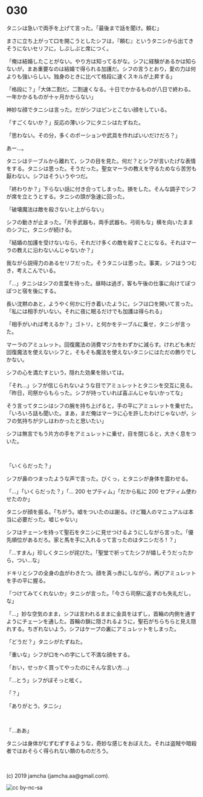 

# 030

タニシは急いで両手を上げて言った。「最後まで話を聞け。頼む」

まさに立ち上がって口を開こうとしたシフは，『頼む』というタニシから出てきそうにないセリフに，しぶしぶと席につく。

「俺は結婚したことがない。やり方は知ってるがな。シフに経験があるかは知らないが，まあ重要なのは結婚で得られる加護だ。シフの言うとおり，愛の力は何よりも強いらしい。独身のときに比べて格段に速くスキルが上昇する」

「格段に？」「大体二割だ。二割速くなる。十日でかかるものが八日で終わる。一年かかるものが十ヶ月かからない」

神妙な顔でタニシは言った。だがシフはピンとこない顔をしている。

「すごくないか？」反応の薄いシフにタニシはたずねた。

「思わない。その分，多くのポーションや武具を作ればいいだけだろ？」

あー…。

タニシはテーブルから離れて，シフの目を見た。何だ？とシフが言いたげな表情をする。タニシは思った。そうだった。聖女マーラの教えを守るためなら苦労も厭わない。シフはそういうやつだ。

「終わりか？」下らない話に付き合ってしまった。損をした。そんな調子でシフが席を立とうとする。タニシの頭が急速に回った。

「破壊魔法は敵を殺さないと上がらない」

シフの動きが止まった。「片手武器も，両手武器も，弓術もな」横を向いたままのシフに，タニシが続ける。

「結婚の加護を受けないなら，それだけ多くの敵を殺すことになる。それはマーラの教えに沿わないんじゃないか？」

我ながら説得力のあるセリフだった。そうタニシは思った。事実，シフはうつむき，考えこんでいる。

「…」タニシはシフの言葉を待った。昼時は過ぎ，客も午後の仕事に向けてぽつぽつと宿を後にする。

長い沈黙のあと，ようやく何かに行き着いたように，シフは口を開いて言った。「私には相手がいない。それに夜に眠るだけでも加護は得られる」

「相手がいれば考えるか？」ゴトリ，と何かをテーブルに乗せ，タニシが言った。

マーラのアミュレット。回復魔法の消費マジカをわずかに減らす。けれども未だ回復魔法を使えないシフと，そもそも魔法を使えないタニシにはただの飾りでしかない。

シフの心を満たすという，隠れた効果を除いては。

「それ…」シフが信じられないような目でアミュレットとタニシを交互に見る。「昨日，司祭からもらった。シフが持っていれば喜ぶんじゃないかってな」

そう言ってタニシはシフの腕を持ち上げると，手の平にアミュレットを乗せた。「いろいろ話も聞いた。まあ，まだ俺はマーラに心を許したわけじゃないが，シフの気持ちが少しはわかったと思いたい」

シフは無言でもう片方の手をアミュレットに乗せ，目を閉じると，大きく息をついた。

<br>

「いくらだった？」

シフが鼻のつまったような声で言った。びくっ，とタニシが身体を震わせる。

「…」「いくらだった？」「… 200 セプティム」「だから私に 200 セプティム使わせたのか」

タニシが顔を振る。「ちがう。嘘をついたのは謝る。けど職人のマニュアルは本当に必要だった。嘘じゃない」

シフはチェーンを持って聖石をタニシに見せつけるようにしながら言った。「優先順位があるだろ。家と馬を手に入れるって言ったのはタニシだろ ! ？」

「…すまん」珍しくタニシが詫びた。「聖堂で祈ってたシフが嬉しそうだったから，つい…な」

ドキリとシフの全身の血がわきたつ。顔を真っ赤にしながら，再びアミュレットを手の平に握る。

「つけてみてくれないか」タニシが言った。「今さら司祭に返すのも失礼だし，な」

「…」妙な空気のまま，シフは言われるままに金具をはずし，首輪の内側を通すようにチェーンを通した。首輪の鎖に隠されるように，聖石がちらちらと見え隠れする。ちぎれないよう，シフはケープの裏にアミュレットをしまった。

「どうだ？」タニシがたずねた。

「重いな」シフが口をへの字にして不満な顔をする。

「おい，せっかく買ってやったのにそんな言い方…」

「…とう」シフがぼそっと呟く。

「？」

「ありがとう，タニシ」

<br>

「…ああ」

タニシは身体がむずむずするような，奇妙な感じをおぼえた。それは盗賊や暗殺者ではおそらく得られない類のものだろう。

<br>
<br>
(c) 2019 jamcha (jamcha.aa@gmail.com).

![cc by-nc-sa](https://i.creativecommons.org/l/by-nc-sa/4.0/88x31.png)

